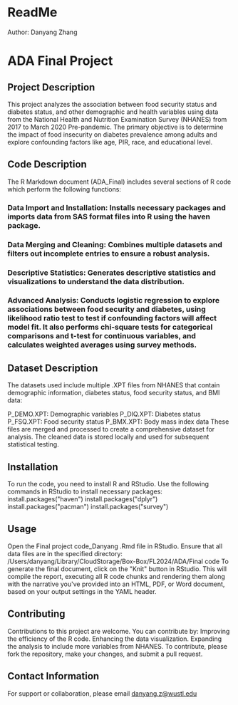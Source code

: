 # ReadMe
Author: Danyang Zhang
# ADA Final Project
## Project Description
This project analyzes the association between food security status and diabetes status, and other demographic and health variables using data from the National Health and Nutrition Examination Survey (NHANES) from 2017 to March 2020 Pre-pandemic. The primary objective is to determine the impact of food insecurity on diabetes prevalence among adults and explore confounding factors like age, PIR, race, and educational level.

## Code Description
The R Markdown document (ADA_Final) includes several sections of R code which perform the following functions:
### Data Import and Installation: Installs necessary packages and imports data from SAS format files into R using the haven package.
### Data Merging and Cleaning: Combines multiple datasets and filters out incomplete entries to ensure a robust analysis.
### Descriptive Statistics: Generates descriptive statistics and visualizations to understand the data distribution.
### Advanced Analysis: Conducts logistic regression to explore associations between food security and diabetes, using likelihood ratio test to test if confounding factors will affect model fit. It also performs chi-square tests for categorical comparisons and t-test for continuous variables, and calculates weighted averages using survey methods.

## Dataset Description
The datasets used include multiple .XPT files from NHANES that contain demographic information, diabetes status, food security status, and BMI data:

P_DEMO.XPT: Demographic variables
P_DIQ.XPT: Diabetes status
P_FSQ.XPT: Food security status
P_BMX.XPT: Body mass index data
These files are merged and processed to create a comprehensive dataset for analysis. The cleaned data is stored locally and used for subsequent statistical testing.

## Installation
To run the code, you need to install R and RStudio. Use the following commands in RStudio to install necessary packages:
install.packages("haven")
install.packages("dplyr")
install.packages("pacman")
install.packages("survey")

## Usage
Open the Final project code_Danyang .Rmd file in RStudio. Ensure that all data files are in the specified directory: /Users/danyang/Library/CloudStorage/Box-Box/FL2024/ADA/Final code
To generate the final document, click on the "Knit" button in RStudio. This will compile the report, executing all R code chunks and rendering them along with the narrative you've provided into an HTML, PDF, or Word document, based on your output settings in the YAML header.

## Contributing
Contributions to this project are welcome. You can contribute by:
Improving the efficiency of the R code.
Enhancing the data visualization.
Expanding the analysis to include more variables from NHANES.
To contribute, please fork the repository, make your changes, and submit a pull request.

## Contact Information
For support or collaboration, please email danyang.z@wustl.edu

